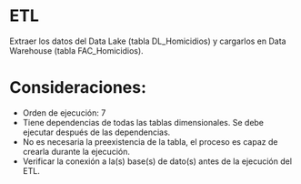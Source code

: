 # ETL
Extraer los datos del Data Lake (tabla DL_Homicidios) y cargarlos en Data Warehouse (tabla FAC_Homicidios).

# Consideraciones:
- Orden de ejecución: 7
- Tiene dependencias de todas las tablas dimensionales. Se debe ejecutar después de las dependencias.
- No es necesaria la preexistencia de la tabla, el proceso es capaz de crearla durante la ejecución.
- Verificar la conexión a la(s) base(s) de dato(s) antes de la ejecución del ETL.
